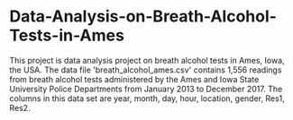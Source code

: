 # Data-Analysis-on-Breath-Alcohol-Tests-in-Ames
This project is data analysis project on breath alcohol tests in Ames, Iowa, the USA. The data file 'breath_alcohol_ames.csv' contains 1,556 readings from breath alcohol tests administered by the Ames and Iowa State University Police Departments from January 2013 to December 2017. The columns in this data set are year, month, day, hour, location, gender, Res1, Res2.
